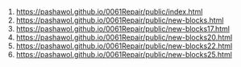 <!-- https://github.com/luckyone1221/0061Repair -->

1. <https://pashawol.github.io/0061Repair/public/index.html>
1. <https://pashawol.github.io/0061Repair/public/new-blocks.html>
1. <https://pashawol.github.io/0061Repair/public/new-blocks17.html>
1. <https://pashawol.github.io/0061Repair/public/new-blocks20.html>
1. <https://pashawol.github.io/0061Repair/public/new-blocks22.html>
1. <https://pashawol.github.io/0061Repair/public/new-blocks25.html>
<!-- 
1.<https://luckyone1221.github.io/0061Repair/public/index.html>
1.<https://luckyone1221.github.io/0061Repair/public/new-blocks.html>
1.<https://luckyone1221.github.io/0061Repair/public/new-blocks17.html>
1.<https://luckyone1221.github.io/0061Repair/public/new-blocks20.html>
1.<https://luckyone1221.github.io/0061Repair/public/new-blocks22.html>
1.<https://luckyone1221.github.io/0061Repair/public/new-blocks25.html> -->